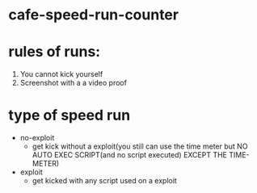 # cafe-speed-run-counter

# rules of runs:
1. You cannot kick yourself
2. Screenshot with a a video proof
# type of speed run

* no-exploit
    * get kick without a exploit(you still can use the time meter but NO AUTO EXEC SCRIPT(and no script executed) EXCEPT THE TIME-METER)
* exploit
    * get kicked with any script used on a exploit